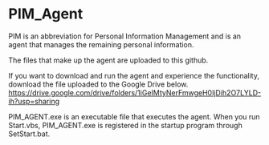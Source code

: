 # PIM_Agent
PIM is an abbreviation for Personal Information Management and is an agent that manages the remaining personal information.

The files that make up the agent are uploaded to this github.

If you want to download and run the agent and experience the functionality, download the file uploaded to the Google Drive below.
https://drive.google.com/drive/folders/1iGeIMtyNerFmwgeH0IjDih2O7LYLD-ih?usp=sharing

PIM_AGENT.exe is an executable file that executes the agent.
When you run Start.vbs, PIM_AGENT.exe is registered in the startup program through SetStart.bat.

